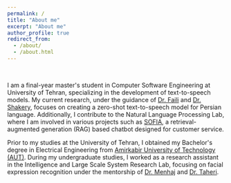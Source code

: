 ```yaml
---
permalink: /
title: "About me"
excerpt: "About me"
author_profile: true
redirect_from: 
  - /about/
  - /about.html
---
```

<br />

I am a final-year master's student in Computer Software Engineering at University of Tehran, specializing in the development of text-to-speech models. My current research, under the guidance of [Dr. Faili](https://scholar.google.se/citations?user=m5tCFEoAAAAJ&hl=en) and [Dr. Shakery](https://scholar.google.com/citations?user=E-QpN74AAAAJ&hl=en), focuses on creating a zero-shot text-to-speech model for Persian language. Additionally, I contribute to the Natural Language Processing Lab, where I am involved in various projects such as [SOFIA](https://sofiamind.ir/), a retrieval-augmented generation (RAG) based chatbot designed for customer service.

Prior to my studies at the University of Tehran, I obtained my Bachelor's degree in Electrical Engineering from [Amirkabir University of Technology (AUT)](https://ee.aut.ac.ir/). During my undergraduate studies, I worked as a research assistant in the Intelligence and Large Scale System Research Lab, focusing on facial expression recognition under the mentorship of [Dr. Menhaj](https://scholar.google.com/citations?user=0EN-JbQAAAAJ&hl=en) and [Dr. Taheri](https://scholar.google.com/citations?user=4hByEOYAAAAJ&hl=en).


<br />
